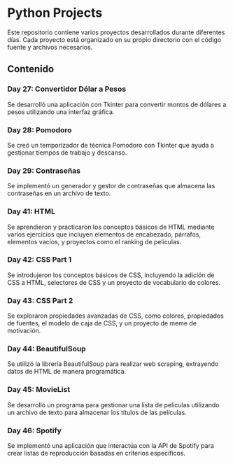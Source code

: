 # Python Projects

Este repositorio contiene varios proyectos desarrollados durante diferentes días. Cada proyecto está organizado en su propio directorio con el código fuente y archivos necesarios.

## Contenido

### Day 27: Convertidor Dólar a Pesos
Se desarrolló una aplicación con Tkinter para convertir montos de dólares a pesos utilizando una interfaz gráfica.

### Day 28: Pomodoro
Se creó un temporizador de técnica Pomodoro con Tkinter que ayuda a gestionar tiempos de trabajo y descanso.

### Day 29: Contraseñas
Se implementó un generador y gestor de contraseñas que almacena las contraseñas en un archivo de texto.

### Day 41: HTML
Se aprendieron y practicaron los conceptos básicos de HTML mediante varios ejercicios que incluyen elementos de encabezado, párrafos, elementos vacíos, y proyectos como el ranking de películas.

### Day 42: CSS Part 1
Se introdujeron los conceptos básicos de CSS, incluyendo la adición de CSS a HTML, selectores de CSS y un proyecto de vocabulario de colores.

### Day 43: CSS Part 2
Se exploraron propiedades avanzadas de CSS, como colores, propiedades de fuentes, el modelo de caja de CSS, y un proyecto de meme de motivación.

### Day 44: BeautifulSoup
Se utilizó la librería BeautifulSoup para realizar web scraping, extrayendo datos de HTML de manera programática.

### Day 45: MovieList
Se desarrolló un programa para gestionar una lista de películas utilizando un archivo de texto para almacenar los títulos de las películas.

### Day 46: Spotify
Se implementó una aplicación que interactúa con la API de Spotify para crear listas de reproducción basadas en criterios específicos.


